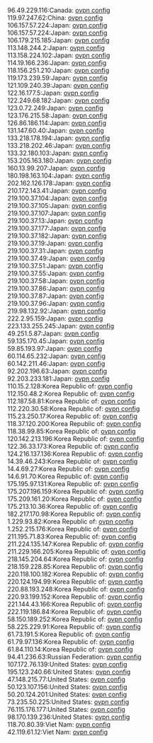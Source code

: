 96.49.229.116:Canada: [ovpn config](vpn/96_49_229_116.ovpn)  
119.97.247.62:China: [ovpn config](vpn/119_97_247_62.ovpn)  
106.157.57.224:Japan: [ovpn config](vpn/106_157_57_224.ovpn)  
106.157.57.224:Japan: [ovpn config](vpn/106_157_57_224.ovpn)  
106.179.215.185:Japan: [ovpn config](vpn/106_179_215_185.ovpn)  
113.148.244.2:Japan: [ovpn config](vpn/113_148_244_2.ovpn)  
113.158.224.102:Japan: [ovpn config](vpn/113_158_224_102.ovpn)  
114.19.166.236:Japan: [ovpn config](vpn/114_19_166_236.ovpn)  
118.156.251.210:Japan: [ovpn config](vpn/118_156_251_210.ovpn)  
119.173.239.59:Japan: [ovpn config](vpn/119_173_239_59.ovpn)  
121.109.240.39:Japan: [ovpn config](vpn/121_109_240_39.ovpn)  
122.16.177.5:Japan: [ovpn config](vpn/122_16_177_5.ovpn)  
122.249.68.182:Japan: [ovpn config](vpn/122_249_68_182.ovpn)  
123.0.72.249:Japan: [ovpn config](vpn/123_0_72_249.ovpn)  
123.176.215.58:Japan: [ovpn config](vpn/123_176_215_58.ovpn)  
126.86.186.114:Japan: [ovpn config](vpn/126_86_186_114.ovpn)  
131.147.60.40:Japan: [ovpn config](vpn/131_147_60_40.ovpn)  
133.218.178.194:Japan: [ovpn config](vpn/133_218_178_194.ovpn)  
133.218.202.46:Japan: [ovpn config](vpn/133_218_202_46.ovpn)  
133.32.180.103:Japan: [ovpn config](vpn/133_32_180_103.ovpn)  
153.205.163.180:Japan: [ovpn config](vpn/153_205_163_180.ovpn)  
160.13.99.207:Japan: [ovpn config](vpn/160_13_99_207.ovpn)  
180.198.163.104:Japan: [ovpn config](vpn/180_198_163_104.ovpn)  
202.162.126.178:Japan: [ovpn config](vpn/202_162_126_178.ovpn)  
210.172.143.41:Japan: [ovpn config](vpn/210_172_143_41.ovpn)  
219.100.37.104:Japan: [ovpn config](vpn/219_100_37_104.ovpn)  
219.100.37.105:Japan: [ovpn config](vpn/219_100_37_105.ovpn)  
219.100.37.107:Japan: [ovpn config](vpn/219_100_37_107.ovpn)  
219.100.37.13:Japan: [ovpn config](vpn/219_100_37_13.ovpn)  
219.100.37.177:Japan: [ovpn config](vpn/219_100_37_177.ovpn)  
219.100.37.182:Japan: [ovpn config](vpn/219_100_37_182.ovpn)  
219.100.37.19:Japan: [ovpn config](vpn/219_100_37_19.ovpn)  
219.100.37.31:Japan: [ovpn config](vpn/219_100_37_31.ovpn)  
219.100.37.49:Japan: [ovpn config](vpn/219_100_37_49.ovpn)  
219.100.37.51:Japan: [ovpn config](vpn/219_100_37_51.ovpn)  
219.100.37.55:Japan: [ovpn config](vpn/219_100_37_55.ovpn)  
219.100.37.58:Japan: [ovpn config](vpn/219_100_37_58.ovpn)  
219.100.37.86:Japan: [ovpn config](vpn/219_100_37_86.ovpn)  
219.100.37.87:Japan: [ovpn config](vpn/219_100_37_87.ovpn)  
219.100.37.96:Japan: [ovpn config](vpn/219_100_37_96.ovpn)  
219.98.132.92:Japan: [ovpn config](vpn/219_98_132_92.ovpn)  
222.2.95.159:Japan: [ovpn config](vpn/222_2_95_159.ovpn)  
223.133.255.245:Japan: [ovpn config](vpn/223_133_255_245.ovpn)  
49.251.5.87:Japan: [ovpn config](vpn/49_251_5_87.ovpn)  
59.135.170.45:Japan: [ovpn config](vpn/59_135_170_45.ovpn)  
59.85.193.97:Japan: [ovpn config](vpn/59_85_193_97.ovpn)  
60.114.65.232:Japan: [ovpn config](vpn/60_114_65_232.ovpn)  
60.142.211.46:Japan: [ovpn config](vpn/60_142_211_46.ovpn)  
92.202.196.63:Japan: [ovpn config](vpn/92_202_196_63.ovpn)  
92.203.233.181:Japan: [ovpn config](vpn/92_203_233_181.ovpn)  
110.15.2.128:Korea Republic of: [ovpn config](vpn/110_15_2_128.ovpn)  
112.150.48.2:Korea Republic of: [ovpn config](vpn/112_150_48_2.ovpn)  
112.187.58.81:Korea Republic of: [ovpn config](vpn/112_187_58_81.ovpn)  
112.220.30.58:Korea Republic of: [ovpn config](vpn/112_220_30_58.ovpn)  
115.23.250.17:Korea Republic of: [ovpn config](vpn/115_23_250_17.ovpn)  
118.37.120.200:Korea Republic of: [ovpn config](vpn/118_37_120_200.ovpn)  
118.38.99.85:Korea Republic of: [ovpn config](vpn/118_38_99_85.ovpn)  
120.142.213.196:Korea Republic of: [ovpn config](vpn/120_142_213_196.ovpn)  
122.36.33.173:Korea Republic of: [ovpn config](vpn/122_36_33_173.ovpn)  
124.216.137.136:Korea Republic of: [ovpn config](vpn/124_216_137_136.ovpn)  
14.39.46.243:Korea Republic of: [ovpn config](vpn/14_39_46_243.ovpn)  
14.4.69.27:Korea Republic of: [ovpn config](vpn/14_4_69_27.ovpn)  
14.6.91.70:Korea Republic of: [ovpn config](vpn/14_6_91_70.ovpn)  
175.195.97.131:Korea Republic of: [ovpn config](vpn/175_195_97_131.ovpn)  
175.207.196.159:Korea Republic of: [ovpn config](vpn/175_207_196_159.ovpn)  
175.209.161.20:Korea Republic of: [ovpn config](vpn/175_209_161_20.ovpn)  
175.213.10.36:Korea Republic of: [ovpn config](vpn/175_213_10_36.ovpn)  
182.217.170.98:Korea Republic of: [ovpn config](vpn/182_217_170_98.ovpn)  
1.229.93.82:Korea Republic of: [ovpn config](vpn/1_229_93_82.ovpn)  
1.252.215.176:Korea Republic of: [ovpn config](vpn/1_252_215_176.ovpn)  
211.195.71.83:Korea Republic of: [ovpn config](vpn/211_195_71_83.ovpn)  
211.224.135.147:Korea Republic of: [ovpn config](vpn/211_224_135_147.ovpn)  
211.229.166.205:Korea Republic of: [ovpn config](vpn/211_229_166_205.ovpn)  
218.145.204.64:Korea Republic of: [ovpn config](vpn/218_145_204_64.ovpn)  
218.159.228.85:Korea Republic of: [ovpn config](vpn/218_159_228_85.ovpn)  
220.118.100.182:Korea Republic of: [ovpn config](vpn/220_118_100_182.ovpn)  
220.124.194.99:Korea Republic of: [ovpn config](vpn/220_124_194_99.ovpn)  
220.88.193.248:Korea Republic of: [ovpn config](vpn/220_88_193_248.ovpn)  
220.93.199.152:Korea Republic of: [ovpn config](vpn/220_93_199_152.ovpn)  
221.144.43.166:Korea Republic of: [ovpn config](vpn/221_144_43_166.ovpn)  
222.119.186.84:Korea Republic of: [ovpn config](vpn/222_119_186_84.ovpn)  
58.150.189.252:Korea Republic of: [ovpn config](vpn/58_150_189_252.ovpn)  
58.225.229.91:Korea Republic of: [ovpn config](vpn/58_225_229_91.ovpn)  
61.73.191.5:Korea Republic of: [ovpn config](vpn/61_73_191_5.ovpn)  
61.79.97.136:Korea Republic of: [ovpn config](vpn/61_79_97_136.ovpn)  
61.84.110.14:Korea Republic of: [ovpn config](vpn/61_84_110_14.ovpn)  
94.41.236.63:Russian Federation: [ovpn config](vpn/94_41_236_63.ovpn)  
107.172.76.139:United States: [ovpn config](vpn/107_172_76_139.ovpn)  
195.123.240.66:United States: [ovpn config](vpn/195_123_240_66.ovpn)  
47.148.215.77:United States: [ovpn config](vpn/47_148_215_77.ovpn)  
50.123.107.156:United States: [ovpn config](vpn/50_123_107_156.ovpn)  
50.20.124.201:United States: [ovpn config](vpn/50_20_124_201.ovpn)  
73.235.50.225:United States: [ovpn config](vpn/73_235_50_225.ovpn)  
76.115.176.177:United States: [ovpn config](vpn/76_115_176_177.ovpn)  
98.170.139.236:United States: [ovpn config](vpn/98_170_139_236.ovpn)  
118.70.80.39:Viet Nam: [ovpn config](vpn/118_70_80_39.ovpn)  
42.119.61.12:Viet Nam: [ovpn config](vpn/42_119_61_12.ovpn)  
